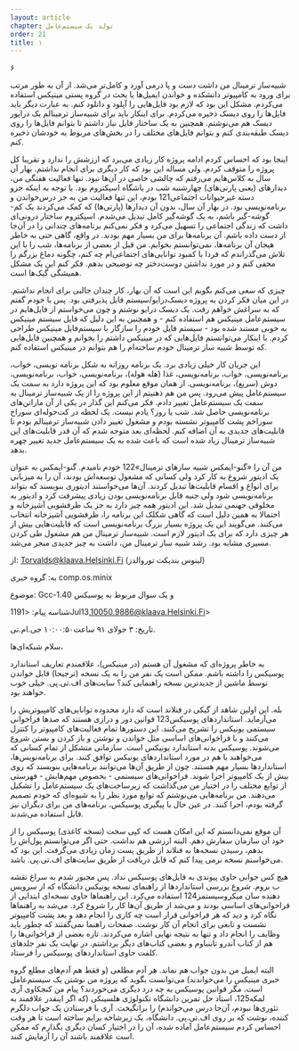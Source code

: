 ```yaml
---
layout: article
chapter: تولد یک سیستم‌عامل
order: 21
title: ۱
---
```




۶



شبیه‌ساز ترمینال من داشت دست و پا در‌می آورد و کامل‌تر می‌شد. از آن به طور مرتب برای ورود به کامپیوتر دانشکده و خواندن ایمیل‌ها یا بحث در گروه پستی مینیکس استفاده می‌کردم. مشکل این بود که لازم بود فایل‌هایی را آپلود و دانلود کنم. به عبارت دیگر باید فایل‌ها را روی دیسک ذخیره می‌کردم. برای اینکار باید برای شبیه‌ساز ترمینالم یک درایور دیسک هم می‌نوشتم. همچنین به یک ساختار فایل نیاز داشتم تا بتوانم فایل‌ها را روی دیسک طبقه‌بندی کنم و بتوانم فایل‌های مختلف را در بخش‌های مربوط به خودشان ذخیره کنم. 

اینجا بود که احساس کردم ادامه پروژه کار زیادی می‌برد که ارزشش را ندارد و تقریبا کل پروژه را متوقف کردم. ولی مساله این بود که کار دیگری برای انجام نداشتم. بهار آن‌ سال به کلاس‌هایم می‌رفتم که چالشی خاصی در آن‌ها نبود. تنها فعالیت هفتگی من، دیدارهای (یعنی پارتی‌های) چهارشنبه شب در باشگاه اسپکتروم بود. با توجه به اینکه جزو دسته غیرحیوانات اجتماعی121 بودم، این تنها فعالیت من به جز درس‌خواندن و برنامه‌نویسی بود. در بهار آن سال، بدون آن دیدارها (پارتی‌ها) که کمک می‌کردند یک کم-گوشه‌-گیر باشم، به یک گوشه‌گیر کامل تبدیل می‌شدم. اسپکتروم ساختار درونی‌ای داشت که زندگی اجتماعی را تسهیل می‌کرد و فکر نمی‌کنم برنامه‌های چندانی را در آن‌جا از دست داده باشم. آن برنامه‌ها برای من بسیار مهم بودند. در واقع، گاهی حتی به خاطر هیجان آن برنامه‌ها، نمی‌توانستم بخوابم. من قبل از بعضی‌ از برنامه‌ها، شب را با این تلاش می‌گذراندم که فردا با کمبود توانایی‌های اجتماعی‌ام چه کنم، چگونه دماغ بزرگم را مخفی کنم و در مورد نداشتن دوست‌دختر چه توضیحی بدهم. فکر کنم این یک مشکل همیشگی گیک‌ها است. 

چیزی که سعی‌ می‌کنم بگویم این است که آن بهار، کار چندان جالبی برای انجام نداشتم. در این میان فکر کردن به پروژه دیسک‌درایو/سیستم فایل پذیرفتی بود. پس با خودم گفتم که به سراغش خواهم رفت. یک دیسک درایو نوشتم و چون می‌خواستم از فایل‌هایم در سیستم‌عامل مینیکس هم استفاده کنم - و همچنین به این دلیل که فایل سیستم مینیکس به خوبی مستند شده بود - سیستم‌ فایل خودم را سازگار با سیستم‌فایل مینیکس طراحی کردم. با اینکار می‌توانستم فایل‌هایی که در مینیکس داشتم را بخوانم و همچنین فایل‌هایی که توسط شبیه ساز ترمینال خودم ساخته‌ام را هم بتوانم در مینیکس استفاده کنم. 

این جریان کار خیلی زیادی برد. یک برنامه روزانه به شکل برنامه نویسی، خواب، برنامه‌نویسی، خواب، برنامه‌نویسی، غذا (هله هوله)، برنامه‌نویسی، خواب، برنامه‌نویسی، دوش (سریع)، برنامه‌نویسی. از همان موقع معلوم بود که این پروژه دارد به سمت یک سیستم‌عامل پیش‌ می‌رود. پس من هم ذهنیتم از این پروژه را از یک شبیه‌ساز ترمینال به سمت یک سیستم‌عامل تغییر دادم. فکر می‌کنم این گذار در یکی از آن ماراتن‌های برنامه‌نویسی حاصل شد. شب یا روز؟ یادم نیست. یک لحظه در کت‌حوله‌ای سوراخ سوراخم پشت کامپیوتر نشسته بودم و مشغول تغییر دادن شبیه‌ساز ترمینالم بودم تا قابلیت‌های جدیدی به آن اضافه کنم. لحظه‌ای بعد متوجه شدم که آن قدر قابلیت‌های این شبیه‌ساز ترمینال زیاد شده است که باعث شده به یک سیستم‌عامل جدید تغییر چهره بدهد. 

من آن را «گنو-ایمکس شبیه سازهای ترمینال»122 خودم نامیدم. گنو-ایمکس به عنوان یک ادیتور شروع به کار کرد ولی کسانی که مشغول توسعه‌اش بودند، آن را به میزبانی برای انواع و اقسام قابلیت‌ها تبدیل کردند. آن‌ها می‌خواستند ادیتوری بنویسند که بتواند برنامه‌نویسی شود ولی جنبه قابل برنامه‌نویسی بودن زیادی پیشرفت کرد و ادیتور به مخلوقی جهنمی تبدیل شد. این ادیتور همه چیز دارد به جز یک ظرفشویی آشپزخانه و احتمالا به همین دلیل است که گاهی شکلک این برنامه را، ظرفشویی آشپزخانه انتخاب می‌کنند. می‌گویند این یک پروژه بسیار بزرگ برنامه‌نویسی است که قابلیت‌هایی بیش از هر چیزی دارد که برای یک ادیتور لازم است. شبیه‌ساز ترمینال من هم مشغول طی کردن مسیری مشابه بود. رشد شبیه ساز ترمینال من، داشت به چیز جدیدی منجر می‌شد. 





از: Torvalds@klaava.Helsinki.Fi (لینوس بندیکت توروالدز)

به: گروه خبری comp.os.minix

موضوع: Gcc-1.40 و یک سوال مربوط به پوسیکس

شناسه پیام: <1191Jul13,10050.9886@klaava.Helsinki.Fi>

تاریخ: ۳ جولای ۹۱ ساعت۱۰:۰۰:۵۰ جی.ام.تی.

سلام شبکه‌ای‌ها،

به خاطر پروژه‌ای که مشغول آن هستم (در مینیکس)، علاقمندم تعاریف استاندارد پوسیکس را داشته باشم. ممکن است یک نفر من را به یک نسخه (ترجیحا) قابل خواندن توسط ماشین از جدیدترین نسخه راهنمایی کند؟ سایت‌های اف.تی.پی. خیلی خوب خواهند بود.



بله. این اولین شاهد از گیکی در فنلاند است که دارد محدوده‌ توانایی‌های کامپیوتریش را می‌آزماید. استانداردهای پوسیکس123 قوانین دور و درازی هستند که صدها فراخوانی سیستمی یونیکس را تشریح می‌کنند. این دستورها تمام فعالیت‌های کامپیوتر را کنترل می‌کنند و با فراخوانی‌های اساسی مثل خواندن و نوشتن و باز کردن و بستن شروع می‌شوند. پوسیکس بدنه استاندارد یونیکس است. سازمانی متشکل از تمام کسانی که می‌خواهند با هم در مورد استانداردهای یونیکس توافق کنند. برای برنامه‌نویس‌ها، استانداردها بسیار مهم هستند. چون از طریق آن‌ها می‌توانند برنامه‌هایی بنویسند که روی بیش از یک کامپیوتر اجرا شوند. فراخوانی‌های سیستمی - بخصوص مهم‌هایش - فهرستی از توابع مختلف را در اختیار من می‌گذاشت که زیرساخت‌های یک سیستم‌عامل را تشکیل می‌دهند. من برنامه‌هایی می‌نوشتم که توابع مورد نظر را به شیوه‌ای که خودم تصمیم گرفته بودم، اجرا کنند. در عین حال با پیگیری پوسیکس، برنامه‌های من برای دیگران نیز قابل استفاده می‌شدند. 

آن موقع نمی‌دانستم که این امکان هست که کپی سخت (نسخه کاغذی) پوسیکس را از خود آن سازمان سفارش دهم. البته ارزشی هم نداشت. حتی اگر می‌توانستم پول‌اش را بدهم، رسیدن نسخه‌ها به فنلاند از طریق پست زمان زیادی می‌گرفت. این بود که می‌خواستم نسخه‌ نرمی پیدا کنم که قابل دریافت از طریق سایت‌های اف.تی.پی. باشد. 

هیچ کس جوابی حاوی پیوندی به فایل‌های پوسیکس نداد. پس مجبور شدم به سراغ نقشه ب بروم. شروع بررسی استانداردها از راهنمای نسخه یونیکس دانشگاه که از سرویس دهنده‌ سان میکروسیستمز124 استفاده می‌کرد. این راهنماها حاوی نسخه‌ای ابتدایی از فراخوانی‌های اساسی بودند و می‌شد از طریق آن‌ها کار را شروع کرد. می‌شد به راهنماها نگاه کرد و دید که هر فراخوانی قرار است چه کاری را انجام دهد و بعد پشت کامپیوتر نشست و تابعی برای انجام آن کار نوشت. صفحات راهنما نمی‌گفتند که چطور باید وظایف را انجام داد و تنها به نتیجه نهایی اشاره می‌کردند. تازه بعضی از فراخوانی‌ها را هم از کتاب آندرو تاننباوم و بعضی کتاب‌های دیگر برداشتم. در نهایت یک نفر جلدهای کلفت حاوی استانداردهای پوسیکس را فرستاد. 

البته ایمیل من بدون جواب هم نماند. هر آدم مطلعی (و فقط هم آدم‌های مطلع گروه خبری مینیکس را می‌خواندند) می‌توانست بگوید که پروژه من نوشتن یک سیستم‌عامل است. مگر قوانین پوسیکس به چه درد دیگری می‌خوردند؟ پیام من کنجکاوی آری لمکه125، استاد حل تمرین دانشگاه تکنولوژی هلسینکی (که اگر اینقدر علاقمند به تئوری‌ها نبودم، آن‌جا درس می‌خواندم) را برانگیخت. آری با فرستادن یک جواب دلگرم کننده، نوشت که بر روی اف.تی.پی. دانشگاه، یک زیرشاخه برایم ساخته است تا هر وقت احساس کردم سیستم‌عامل آماده شده، آن را در اختیار کسان دیگری بگذارم که ممکن است علاقمند باشند آن را آزمایش کنند. 





























